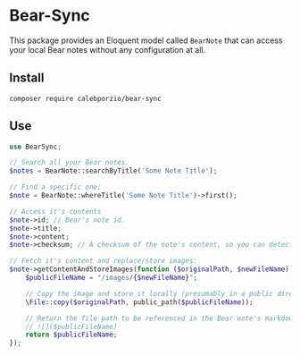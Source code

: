 # Bear-Sync
This package provides an Eloquent model called `BearNote` that can access your local Bear notes without any configuration at all.

## Install
`composer require calebporzio/bear-sync`

## Use
```php
use BearSync;

// Search all your Bear notes.
$notes = BearNote::searchByTitle('Some Note Title');

// Find a specific one:
$note = BearNote::whereTitle('Some Note Title')->first();

// Access it's contents
$note->id; // Bear's note id.
$note->title;
$note->content;
$note->checksum; // A checksum of the note's content, so you can detect updates.

// Fetch it's content and replace/store images:
$note->getContentAndStoreImages(function ($originalPath, $newFileName) {
    $publicFileName = "/images/{$newFileName}";

    // Copy the image and store it locally (presumably in a public directory)
    \File::copy($originalPath, public_path($publicFileName));

    // Return the file path to be referenced in the Bear note's markdown:
    // ![]($publicFileName)
    return $publicFileName;
});
```
